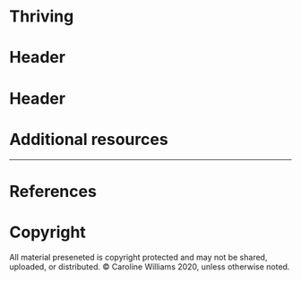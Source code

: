 # Thriving
# Header
# Header
# Additional resources


***
# References

# Copyright
All material preseneted is copyright protected and may not be shared, uploaded, or distributed. &copy; Caroline Williams 2020, unless otherwise noted. 






